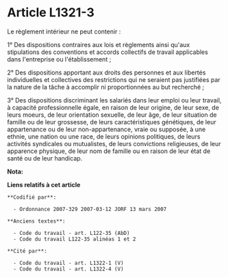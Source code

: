 # Article L1321-3

Le règlement intérieur ne peut contenir :

1° Des dispositions contraires aux lois et règlements ainsi qu'aux stipulations des conventions et accords collectifs de
travail applicables dans l'entreprise ou l'établissement ;

2° Des dispositions apportant aux droits des personnes et aux libertés individuelles et collectives des restrictions qui ne
seraient pas justifiées par la nature de la tâche à accomplir ni proportionnées au but recherché ;

3° Des dispositions discriminant les salariés dans leur emploi ou leur travail, à capacité professionnelle égale, en raison
de leur origine, de leur sexe, de leurs moeurs, de leur orientation sexuelle, de leur âge, de leur situation de famille ou de
leur grossesse, de leurs caractéristiques génétiques, de leur appartenance ou de leur non-appartenance, vraie ou supposée, à
une ethnie, une nation ou une race, de leurs opinions politiques, de leurs activités syndicales ou mutualistes, de leurs
convictions religieuses, de leur apparence physique, de leur nom de famille ou en raison de leur état de santé ou de leur
handicap.

**Nota:**



**Liens relatifs à cet article**

	**Codifié par**:

	  - Ordonnance 2007-329 2007-03-12 JORF 13 mars 2007

	**Anciens textes**:

	  - Code du travail - art. L122-35 (AbD)
	  - Code du travail L122-35 alinéas 1 et 2

	**Cité par**:

	  - Code du travail - art. L1322-1 (V)
	  - Code du travail - art. L1322-4 (V)

